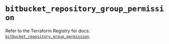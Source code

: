 # `bitbucket_repository_group_permission`

Refer to the Terraform Registry for docs: [`bitbucket_repository_group_permission`](https://registry.terraform.io/providers/drfaust92/bitbucket/2.50.0/docs/resources/repository_group_permission).
